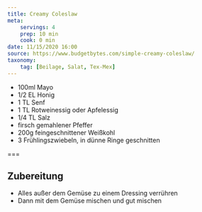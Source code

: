 ```yaml
---
title: Creamy Coleslaw
meta:
    servings: 4
    prep: 10 min
    cook: 0 min
date: 11/15/2020 16:00
source: https://www.budgetbytes.com/simple-creamy-coleslaw/
taxonomy:
    tag: [Beilage, Salat, Tex-Mex]
---
```

* 100ml Mayo
* 1/2 EL Honig
* 1 TL Senf
* 1 TL Rotweinessig oder Apfelessig
* 1/4 TL Salz
* firsch gemahlener Pfeffer
* 200g feingeschnittener Weißkohl
* 3 Frühlingszwiebeln, in dünne Ringe geschnitten

===

## Zubereitung

* Alles außer dem Gemüse zu einem Dressing verrühren
* Dann mit dem Gemüse mischen und gut mischen